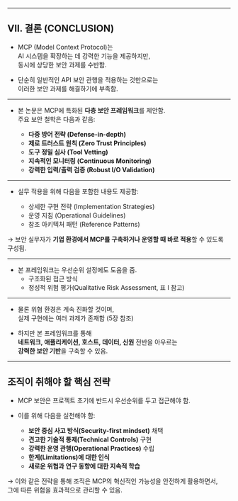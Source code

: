 
---
## VII. 결론 (CONCLUSION)

* MCP (Model Context Protocol)는  
  AI 시스템을 확장하는 데 강력한 기능을 제공하지만,  
  동시에 상당한 보안 과제를 수반함.

* 단순히 일반적인 API 보안 관행을 적용하는 것만으로는  
  이러한 보안 과제를 해결하기에 부족함.

---

* 본 논문은 MCP에 특화된 **다층 보안 프레임워크**를 제안함.  
  주요 보안 철학은 다음과 같음:

  - **다중 방어 전략 (Defense-in-depth)**  
  - **제로 트러스트 원칙 (Zero Trust Principles)**  
  - **도구 정밀 심사 (Tool Vetting)**  
  - **지속적인 모니터링 (Continuous Monitoring)**  
  - **강력한 입력/출력 검증 (Robust I/O Validation)**

---

* 실무 적용을 위해 다음을 포함한 내용도 제공함:

  - 상세한 구현 전략 (Implementation Strategies)  
  - 운영 지침 (Operational Guidelines)  
  - 참조 아키텍처 패턴 (Reference Patterns)

→ 보안 실무자가 **기업 환경에서 MCP를 구축하거나 운영할 때 바로 적용**할 수 있도록 구성됨.

---

* 본 프레임워크는 우선순위 설정에도 도움을 줌.  
  - 구조화된 접근 방식  
  - 정성적 위험 평가(Qualitative Risk Assessment, 표 I 참고)

---

* 물론 위협 환경은 계속 진화할 것이며,  
  실제 구현에는 여러 과제가 존재함 (5장 참조)

* 하지만 본 프레임워크를 통해  
  **네트워크, 애플리케이션, 호스트, 데이터, 신원** 전반을 아우르는  
  **강력한 보안 기반**을 구축할 수 있음.

---

## 조직이 취해야 할 핵심 전략

* MCP 보안은 프로젝트 초기에 반드시 우선순위를 두고 접근해야 함.

* 이를 위해 다음을 실천해야 함:

  - **보안 중심 사고 방식(Security-first mindset)** 채택  
  - **견고한 기술적 통제(Technical Controls)** 구현  
  - **강력한 운영 관행(Operational Practices)** 수립  
  - **한계(Limitations)에 대한 인식**  
  - **새로운 위협과 연구 동향에 대한 지속적 학습**

→ 이와 같은 전략을 통해 조직은 MCP의 혁신적인 가능성을 안전하게 활용하면서,  
   그에 따른 위험을 효과적으로 관리할 수 있음.

